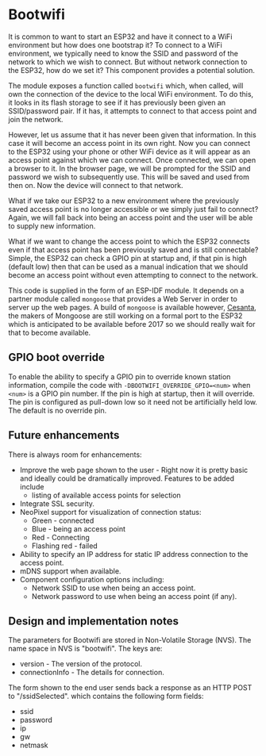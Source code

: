 # Bootwifi
It is common to want to start an ESP32 and have it connect to a WiFi environment but how
does one bootstrap it?  To connect to a WiFi environment, we typically need to know the
SSID and password of the network to which we wish to connect.  But without network connection
to the ESP32, how do we set it?  This component provides a potential solution.

The module exposes a function called `bootwifi` which, when called, will own the connection
of the device to the local WiFi environment.  To do this, it looks in its flash storage to see
if it has previously been given an SSID/password pair.  If it has, it attempts to connect to that
access point and join the network.

However, let us assume that it has never been given that information.  In this case it will become
an access point in its own right.  Now you can connect to the ESP32 using your phone or other WiFi
device as it will appear as an access point against which we can connect.  Once connected, we can
open a browser to it.  In the browser page, we will be prompted for the SSID and password we wish
to subsequently use.  This will be saved and used from then on.  Now the device will connect to that
network.

What if we take our ESP32 to a new environment where the previously saved access point is no longer
accessible or we simply just fail to connect?  Again, we will fall back into being an access point
and the user will be able to supply new information.

What if we want to change the access point to which the ESP32 connects even if that access point has
been previously saved and is still connectable?  Simple, the ESP32 can check a GPIO pin at startup and,
if that pin is high (default low) then that can be used as a manual indication that we should become
an access point without even attempting to connect to the network.

This code is supplied in the form of an ESP-IDF module.  It depends on a partner module called `mongoose`
that provides a Web Server in order to server up the web pages.  A build of `mongoose` is available
however, [Cesanta](https://www.cesanta.com/), the makers of Mongoose are still working on a formal
port to the ESP32 which is anticipated to be available before 2017 so we should really wait for that
to become available.

## GPIO boot override
To enable the ability to specify a GPIO pin to override known station information, compile
the code with `-DBOOTWIFI_OVERRIDE_GPIO=<num>` when `<num>` is a GPIO pin number.  If the
pin is high at startup, then it will override.  The pin is configured as pull-down low so
it need not be artificially held low.  The default is no override pin.

## Future enhancements
There is always room for enhancements:

* Improve the web page shown to the user - Right now it is pretty basic and ideally could be
dramatically improved.  Features to be added include
  - listing of available access points for selection
* Integrate SSL security.
* NeoPixel support for visualization of connection status:
  - Green - connected
  - Blue - being an access point
  - Red - Connecting
  - Flashing red - failed
* Ability to specify an IP address for static IP address connection to the access point.
* mDNS support when available.
* Component configuration options including:
  - Network SSID to use when being an access point.
  - Network password to use when being an access point (if any). 
  
## Design and implementation notes
The parameters for Bootwifi are stored in Non-Volatile Storage (NVS).  The name space in NVS
is "bootwifi".  The keys are:

* version - The version of the protocol.
* connectionInfo - The details for connection.

The form shown to the end user sends back a response as an HTTP POST to "/ssidSelected".
which contains the following form fields:

* ssid
* password
* ip
* gw
* netmask
 